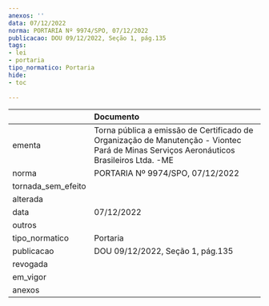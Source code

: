 ```yaml
---
anexos: ''
data: 07/12/2022
norma: PORTARIA Nº 9974/SPO, 07/12/2022
publicacao: DOU 09/12/2022, Seção 1, pág.135
tags:
- lei
- portaria
tipo_normatico: Portaria
hide: 
- toc 
 
---
```


|                    | Documento                                                                                                                               |
|:-------------------|:----------------------------------------------------------------------------------------------------------------------------------------|
| ementa             | Torna pública a emissão de Certificado de Organização de Manutenção - Viontec Pará de Minas Serviços Aeronáuticos Brasileiros Ltda. -ME |
| norma              | PORTARIA Nº 9974/SPO, 07/12/2022                                                                                                        |
| tornada_sem_efeito |                                                                                                                                         |
| alterada           |                                                                                                                                         |
| data               | 07/12/2022                                                                                                                              |
| outros             |                                                                                                                                         |
| tipo_normatico     | Portaria                                                                                                                                |
| publicacao         | DOU 09/12/2022, Seção 1, pág.135                                                                                                        |
| revogada           |                                                                                                                                         |
| em_vigor           |                                                                                                                                         |
| anexos             |                                                                                                                                         |